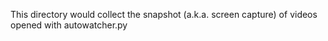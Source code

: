 This directory would collect the snapshot (a.k.a. screen capture) of videos opened with autowatcher.py
